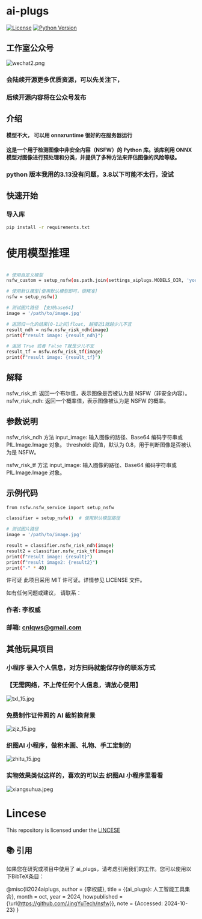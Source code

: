 # ai-plugs


[![License](https://img.shields.io/badge/license-MIT-blue.svg)](LICENSE)
[![Python Version](https://img.shields.io/badge/python-3.8%2B-blue.svg)](https://www.python.org/)

[//]: # ([![Build Status]&#40;https://img.shields.io/travis/user/repo/master.svg&#41;]&#40;https://travis-ci.org/user/repo&#41;)

## 工作室公众号
![wechat2.png](doc/wechat2.png)

### 会陆续开源更多优质资源，可以先关注下，
### 后续开源内容将在公众号发布




## 介绍

#### 模型不大， 可以用 onnxruntime 很好的在服务器运行

#### 这是一个用于检测图像中非安全内容（NSFW）的 Python 库。该库利用 ONNX 模型对图像进行预处理和分类，并提供了多种方法来评估图像的风险等级。

### python 版本我用的3.13没有问题，3.8以下可能不太行，没试



## 快速开始
### 导入库


```bash
pip install -r requirements.txt
```



# 使用模型推理
```bash

# 使用自定义模型
nsfw_custom = setup_nsfw(os.path.join(settings_aiplugs.MODELS_DIR, 'you_new_.onnx'))

# 使用默认模型[使用默认模型即可，很精准]
nsfw = setup_nsfw() 

# 测试图片路径 【支持base64】
image = '/path/to/image.jpg'

# 返回归一化的结果[0-1之间]float, 越接近1就越少儿不宜
result_ndh = nsfw.nsfw_risk_ndh(image)
print(f"result image: {result_ndh}")

# 返回 True 或者 False T就是少儿不宜
result_tf = nsfw.nsfw_risk_tf(image)
print(f"result image: {result_tf}")


```


## 解释

nsfw_risk_tf: 返回一个布尔值，表示图像是否被认为是 NSFW（非安全内容）。
nsfw_risk_ndh: 返回一个概率值，表示图像被认为是 NSFW 的概率。


## 参数说明
nsfw_risk_ndh 方法
input_image: 输入图像的路径、Base64 编码字符串或 PIL.Image.Image 对象。
threshold: 阈值，默认为 0.8，用于判断图像是否被认为是 NSFW。

nsfw_risk_tf 方法
input_image: 输入图像的路径、Base64 编码字符串或 PIL.Image.Image 对象。



## 示例代码

```bash
from nsfw.nsfw_service import setup_nsfw

classifier = setup_nsfw()  # 使用默认模型路径

# 测试图片路径
image = '/path/to/image.jpg'

result = classifier.nsfw_risk_ndh(image)
result2 = classifier.nsfw_risk_tf(image)
print(f"result image: {result}")
print(f"result image2: {result2}")
print("-" * 40)


```



许可证
此项目采用 MIT 许可证。详情参见 LICENSE 文件。

如有任何问题或建议，
请联系：
### 作者: 李权威

### 邮箱: cnlqws@gmail.com


## 其他玩具项目

### 小程序 录入个人信息，对方扫码就能保存你的联系方式
### 【无需网络，不上传任何个人信息，请放心使用】

![txl_15.jpg](doc/txl_15.jpg)



### 免费制作证件照的 AI 裁剪换背景

![zjz_15.jpg](doc/zjz_15.jpg)


### 织图AI 小程序，做积木画、礼物、手工定制的

![zhitu_15.jpg](doc/zhitu_15.jpg)

### 实物效果类似这样的，喜欢的可以去  织图AI 小程序里看看



![xiangsuhua.jpeg](doc/xiangsuhua.jpeg)



# Lincese

This repository is licensed under the [LINCESE](LINCESE)


## 📚 引用
如果您在研究或项目中使用了 ai_plugs，请考虑引用我们的工作。您可以使用以下BibTeX条目：

@misc{li2024aiplugs,
  author       = {李权威},
  title        = {{ai_plugs}: 人工智能工具集合},
  month        = oct,
  year         = 2024,
  howpublished = {\url{https://github.com/JingYuTech/nsfw}},
  note         = {Accessed: 2024-10-23}
}











 
